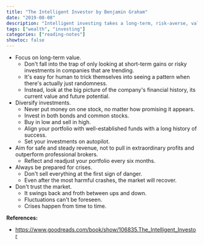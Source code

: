 ```yaml
---
title: "The Intelligent Investor by Benjamin Graham"
date: "2019-08-08"
description: "Intelligent investing takes a long-term, risk-averse, value investing approach to the stock market."
tags: ["wealth", "investing"]
categories: ["reading-notes"]
showtoc: false
---
```


- Focus on long-term value.
  - Don't fall into the trap of only looking at short-term gains or risky investments in companies that are trending.
  - It's easy for human to trick themselves into seeing a pattern when there's actually just randomness.
  - Instead, look at the big picture of the company's financial history, its current value and future potential.
- Diversify investments.
  - Never put money on one stock, no matter how promising it appears.
  - Invest in both bonds and common stocks.
  - Buy in low and sell in high.
  - Align your portfolio with well-established funds with a long history of success.
  - Set your investments on autopilot.
- Aim for safe and steady revenue, not to pull in extraordinary profits and outperform professional brokers.
  - Reflect and readjust your portfolio every six months.
- Always be prepared for crises.
  - Don't sell everything at the first sign of danger.
  - Even after the most harmful crashes, the market will recover.
- Don't trust the market.
  - It swings back and froth between ups and down.
  - Fluctuations can't be foreseen.
  - Crises happen from time to time.

**References:**
- <https://www.goodreads.com/book/show/106835.The_Intelligent_Investor>
